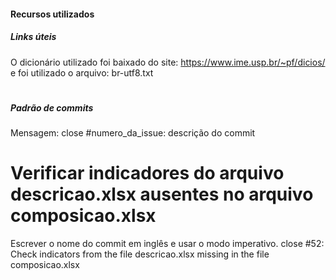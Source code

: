 #### Recursos utilizados

##### Links úteis
O  dicionário utilizado foi baixado do site: https://www.ime.usp.br/~pf/dicios/ e foi utilizado o arquivo: br-utf8.txt

#
##### Padrão de commits
Mensagem: 
close #numero_da_issue: descrição do commit

# Verificar indicadores do arquivo descricao.xlsx ausentes no arquivo composicao.xlsx 
Escrever o nome do commit em inglês e usar o modo imperativo.
close #52: Check indicators from the file descricao.xlsx missing in the file composicao.xlsx